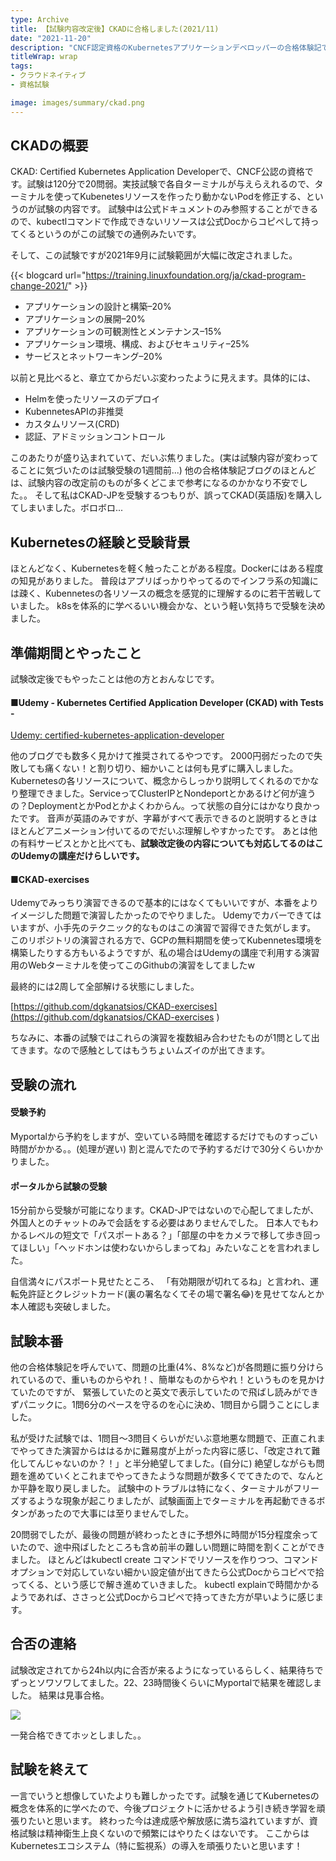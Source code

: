 ```yaml
---
type: Archive
title: 【試験内容改定後】CKADに合格しました(2021/11)
date: "2021-11-20"
description: "CNCF認定資格のKubernetesアプリケーションデベロッパーの合格体験記です。"
titleWrap: wrap
tags: 
- クラウドネイティブ
- 資格試験

image: images/summary/ckad.png
---
```


## CKADの概要
CKAD: Certified Kubernetes Application Developerで、CNCF公認の資格です。試験は120分で20問弱。実技試験で各自ターミナルが与えらえれるので、ターミナルを使ってKubenetesリソースを作ったり動かないPodを修正する、というのが試験の内容です。
試験中は公式ドキュメントのみ参照することができるので、kubectlコマンドで作成できないリソースは公式Docからコピペして持ってくるというのがこの試験での通例みたいです。

そして、この試験ですが2021年9月に試験範囲が大幅に改定されました。  

{{< blogcard url="https://training.linuxfoundation.org/ja/ckad-program-change-2021/" >}}


* アプリケーションの設計と構築–20%
* アプリケーションの展開–20%
* アプリケーションの可観測性とメンテナンス–15%
* アプリケーション環境、構成、およびセキュリティ–25%
* サービスとネットワーキング–20%


以前と見比べると、章立てからだいぶ変わったように見えます。具体的には、

* Helmを使ったリソースのデプロイ
* KubennetesAPIの非推奨
* カスタムリソース(CRD)
* 認証、アドミッションコントロール

このあたりが盛り込まれていて、だいぶ焦りました。(実は試験内容が変わってることに気づいたのは試験受験の1週間前...)
他の合格体験記ブログのほとんどは、試験内容の改定前のものが多くどこまで参考になるのかかなり不安でした。。
そして私はCKAD-JPを受験するつもりが、誤ってCKAD(英語版)を購入してしまいました。ボロボロ...

## Kubernetesの経験と受験背景
ほとんどなく、Kubernetesを軽く触ったことがある程度。Dockerにはある程度の知見がありました。
普段はアプリばっかりやってるのでインフラ系の知識には疎く、Kubennetesの各リソースの概念を感覚的に理解するのに若干苦戦していました。
k8sを体系的に学べるいい機会かな、という軽い気持ちで受験を決めました。


## 準備期間とやったこと
試験改定後でもやったことは他の方とおんなじです。

#### ■Udemy - Kubernetes Certified Application Developer (CKAD) with Tests -
[Udemy: certified-kubernetes-application-developer](https://www.udemy.com/course/certified-kubernetes-application-developer/)

他のブログでも数多く見かけて推奨されてるやつです。
2000円弱だったので失敗しても痛くない！と割り切り、細かいことは何も見ずに購入しました。
Kubernetesの各リソースについて、概念からしっかり説明してくれるのでかなり整理できました。ServiceってClusterIPとNondeportとかあるけど何が違うの？DeploymentとかPodとかよくわからん。って状態の自分にはかなり良かったです。
音声が英語のみですが、字幕がすべて表示できるのと説明するときはほとんどアニメーション付いてるのでだいぶ理解しやすかったです。
あとは他の有料サービスとかと比べても、**試験改定後の内容についても対応してるのはこのUdemyの講座だけらしいです。**

#### ■CKAD-exercises
Udemyでみっちり演習できるので基本的にはなくてもいいですが、本番をよりイメージした問題で演習したかったのでやりました。
Udemyでカバーできてはいますが、小手先のテクニック的なものはこの演習で習得できた気がします。
このリポジトリの演習される方で、GCPの無料期間を使ってKubennetes環境を構築したりする方もいるようですが、私の場合はUdemyの講座で利用する演習用のWebターミナルを使ってこのGithubの演習をしてましたw

最終的には2周して全部解ける状態にしました。

[https://github.com/dgkanatsios/CKAD-exercises](https://github.com/dgkanatsios/CKAD-exercises
)

ちなみに、本番の試験ではこれらの演習を複数組み合わせたものが1問として出てきます。なので感触としてはもうちょいムズイのが出てきます。


## 受験の流れ

#### 受験予約
Myportalから予約をしますが、空いている時間を確認するだけでものすっごい時間がかかる。。(処理が遅い)
割と混んでたので予約するだけで30分くらいかかりました。

#### ポータルから試験の受験
15分前から受験が可能になります。CKAD-JPではないので心配してましたが、外国人とのチャットのみで会話をする必要はありませんでした。
日本人でもわかるレベルの短文で「パスポートある？」「部屋の中をカメラで移して歩き回ってほしい」「ヘッドホンは使わないからしまってね」みたいなことを言われました。

自信満々にパスポート見せたところ、
「有効期限が切れてるね」と言われ、運転免許証とクレジットカード(裏の署名なくてその場で署名😂)を見せてなんとか本人確認も突破しました。


## 試験本番
他の合格体験記を呼んでいて、問題の比重(4%、8%など)が各問題に振り分けられているので、重いものからやれ！、簡単なものからやれ！というものを見かけていたのですが、
緊張していたのと英文で表示していたので飛ばし読みができずパニックに。1問6分のペースを守るのを心に決め、1問目から闘うことにしました。

私が受けた試験では、1問目～3問目くらいがだいぶ意地悪な問題で、正直これまでやってきた演習からははるかに難易度が上がった内容に感じ、「改定されて難化してんじゃないのか？！」と半分絶望してました。(自分に)
絶望しながらも問題を進めていくとこれまでやってきたような問題が数多くでてきたので、なんとか平静を取り戻しました。
試験中のトラブルは特になく、ターミナルがフリーズするような現象が起こりましたが、試験画面上でターミナルを再起動できるボタンがあったので大事には至りませんでした。

20問弱でしたが、最後の問題が終わったときに予想外に時間が15分程度余っていたので、途中飛ばしたところも含め前半の難しい問題に時間を割くことができました。
ほとんどはkubectl create コマンドでリソースを作りつつ、コマンドオプションで対応していない細かい設定値が出てきたら公式Docからコピペで拾ってくる、という感じで解き進めていきました。
kubectl explainで時間かかるようであれば、ささっと公式Docからコピペで持ってきた方が早いように感じます。


## 合否の連絡
試験改定されてから24h以内に合否が来るようになっているらしく、結果待ちでずっとソワソワしてました。22、23時間後くらいにMyportalで結果を確認しました。
結果は見事合格。

![](/cert.png)

一発合格できてホッとしました。。

## 試験を終えて
一言でいうと想像していたよりも難しかったです。試験を通じてKubernetesの概念を体系的に学べたので、今後プロジェクトに活かせるよう引き続き学習を頑張りたいと思います。
終わった今は達成感や解放感に満ち溢れていますが、資格試験は精神衛生上良くないので頻繁にはやりたくはないです。
ここからはKubernetesエコシステム（特に監視系）の導入を頑張りたいと思います！




